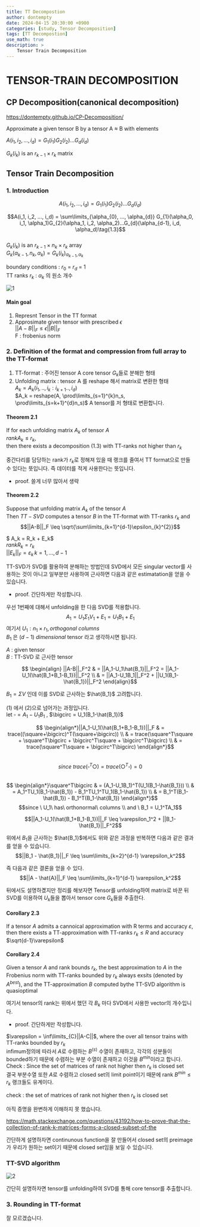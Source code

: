 ```yaml
---
title: TT Decompostion
author: dontempty
date: 2024-04-15 20:30:00 +0900
categories: [study, Tensor Decomposition]
tags: [TT Decompostion]
use_math: true
description: >
    Tensor Train Decomposition
---
```



# TENSOR-TRAIN DECOMPOSITION

## CP Decomposition(canonical decomposition)

<https://dontempty.github.io/CP-Decomposition/>

Approximate a given tensor B by a tensor A $\approx$ B with elements  

$A(i_1, i_2, ..., i_d) = G_{1}(i_1)G_{2}(i_2)...G_{d}(i_d)$  

$G_k(i_k)$ is an $r_{k-1} \times r_{k}$ matrix

## Tensor Train Decomposition

### 1. Introduction
$$A(i_1, i_2, ..., i_d) = G_{1}(i_1)G_{2}(i_2)...G_{d}(i_d)\tag{1.2}$$ 

$$A(i_1, i_2, ..., i_d) = \sum\limits_{\alpha_{0}, ..., \alpha_{d}} G_{1}(\alpha_0, i_1, \alpha_1)G_{2}(\alpha_1, i_2, \alpha_2)...G_{d}(\alpha_{d-1}, i_d, \alpha_d)\tag{1.3}$$  
$G_k(i_k)$ is an $r_{k-1} \times n_{k} \times r_{k}$ array  
$G_{k}(\alpha_{k-1}, n_{k}, \alpha_{k}) = G_{k}(i_k)_{\alpha_{k-1}, \alpha_{k}}$  

boundary conditions : $r_0$ = $r_d$ = 1  
TT ranks $r_k$ : $\alpha_{k}$ 의 원소 개수

![1](https://github.com/dontempty/dontempty.github.io/assets/155451345/36bd4f8a-b31f-436a-a559-cc43f065c1b4)

#### Main goal

1. Represnt Tensor in the TT format  
2. Approsimate given tensor with prescribed $\epsilon$  
     $||A-B||_F \leq \epsilon ||B||_F$  
     F : frobenius norm

### 2. Definition of the format and compression from full array to the TT-format

1. TT-format : 주어진 tensor A core tensor $G_k$들로 분해한 형태  
2. Unfolding matrix : tensor A 를 reshape 해서 matrix로 변환한 형태  
    $A_{k} = A_{k}(i_1, .., i_k : i_{k+1} .., i_d)$  
    $A_k = reshape(A, \prod\limits_{s=1}^{k}n_s, \prod\limits_{s=k+1}^{d}n_s)$ A tensor를 저 형태로 변환합니다.

#### Theorem 2.1
If for each unfolding matrix $A_k$ of tensor $A$  
$rank A_k \leq r_k$,  
then there exists a decomposition (1.3) with TT-ranks not higher than $r_k$

중간다리를 담당하는 rank가 $r_k$로 정해져 있을 때 랭크를 줄여서 TT format으로 만들수 있다는 뜻입니다. 즉 데이터를 적게 사용한다는 뜻입니다.

* proof. 쓸게 너무 많아서 생략

#### Theorem 2.2
Suppose that unfolding matrix $A_k$ of the tensor $A$  
Then  $TT-SVD$ computes a tensor $B$ in the TT-format with TT-ranks $r_k$ and  
$$||A-B||_F \leq \sqrt{\sum\limits_{k=1}^{d-1}\epsilon_{k}^{2}}$$ 

$ A_k = R_k + E_k$  
$rank R_k = r_k$  
$||E_k||_F = \varepsilon_k\, k = 1, ..., d-1$

TT-SVD가 SVD를 활용하여 분해하는 방법인데 SVD에서 모든 singular vector를 사용하는 것이 아니고 일부분만 사용하여 근사하면 다음과 같은 estimatation을 얻을 수 있습니다. 

* proof. 간단하게만 작성합니다.  

우선 1번째에 대해서 unfolding을 한 다음 SVD를 적용합니다.
$$A_1 = U_1 \Sigma_1 V_1 + E_1 = U_1 B_1 + E_1$$
여기서 $U_1: n_1 \times r_1, orthogonal\ columns$  
$B_1$ 은 $(d-1)\  dimensional$ tensor 라고 생각하시면 됩니다. 

$A$ : given tensor  
$B$ : TT-SVD 로 근사한 tensor

$$
\begin{align}
||A-B||_F^2 & = ||A_1-U_1\hat{B_1}||_F^2 = ||A_1-U_1(\hat{B_1+B_1-B_1})||_F^2 \\
 & = ||A_1-U_1B_1||_F^2 + ||U_1(B_1-\hat{B_1})||_F^2
\end{align}$$

$B_1 = \Sigma V$ 인데 이를 SVD로 근사하는 $\hat{B_1}$ 고려합니다.  

(1) 에서 (2)으로 넘어가는 과정입니다.  
let $\square = A_1-U_1B_1$ , $\bigcirc = U_1(B_1-\hat{B_1})$

$$
\begin{align*}||A_1-U_1(\hat{B_1+B_1-B_1})||_F & = trace((\square+\bigcirc)^T(\square+\bigcirc)) \\
& = trace(\square^T\square + \square^T\bigcirc + \bigcirc^T\square + \bigcirc^T\bigcirc) \\
& = trace(\square^T\square + \bigcirc^T\bigcirc)
\end{align*}$$  
$$since\ trace(\square^T\bigcirc) = trace(\bigcirc^T\square) = 0$$  
$$
\begin{align*}\square^T\bigcirc & = (A_1-U_1B_1)^T(U_1(B_1-\hat{B_1})) \\
& = A_1^TU_1(B_1-\hat{B_1}) - B_1^TU_1^TU_1(B_1-\hat{B_1}) \\
& = B_1^T(B_1-\hat{B_1}) - B_1^T(B_1-\hat{B_1}) 
\end{align*}$$
$$since \ U_1\ has\ orthonormal\ columns \\  and \ B_1 = U_1^TA_1$$

$$||A_1-U_1(\hat{B_1+B_1-B_1})||_F \leq \varepsilon_1^2 + ||B_1-\hat{B_1}||_F^2$$

위에서 $B_1$을 근사하는 $\hat{B_1}$에서도 위와 같은 과정을 반복하면 다음과 같은 결과를 얻을 수 있습니다.  
$$||B_1 - \hat{B_1}||_F \leq \sum\limits_{k=2}^{d-1} \varepsilon_k^2$$

즉 다음과 같은 결론을 얻을 수 있다.  
$$||A - \hat{A}||_F \leq \sum\limits_{k=1}^{d-1} \varepsilon_k^2$$

뒤에서도 설명하곘지만 정리를 해보자면 Tensor를 unfolding하여 matrix로 바꾼 뒤 SVD를 이용하여 $U_k$들을 뽑아서 tensor core $G_k$들을 추출한다.

#### Corollary 2.3
If a tensor $A$ admits a cannoical approximation with R terms and accuracy $\varepsilon$, then there exists a TT-approximation with TT-ranks $r_k \leq R$ and accuracy $\sqrt{d-1}\varepsilon$

#### Corollary 2.4
Given a tensor $A$ and rank bounds $r_k$, the best approximation to $A$ in the Frobenius norm with TT-ranks bounded by $r_k$ always exsits (denoted by $A^{best}$), and the TT-approximation $B$ computed bythe TT-SVD algorithm is quasioptimal  

여기서 tensor의 rank는 위에서 했던 각 $B_k$ 마다 SVD에서 사용한 vector의 개수입니다.  
* proof. 간단하게만 작성합니다.

$\varepsilon = \inf\limits_{C}||A-C||$,  where the over all tensor trains with TT-ranks bounded by $r_k$  
infimum정의에 따라서 $A$로 수렴하는 $B^{(s)}$ 수열이 존재하고, 각각의 성분들이 bounded하기 때문에 수렴하는 부분 수열이 존재하고 이것을 $B^{min}$이라고 합니다.  
Check : Since the set of matrices of rank not higher then $r_k$ is closed set   
 결국 부분수열 또한 $A$로 수렴하고 closed set의 limit point이기 때문에 rank $B^{min} \leq r_k$ 랭크들도 유계이다.

 check : the set of matrices of rank not higher then $r_k$ is closed set

아직 증명을 완변하게 이해하지 못 했습니다.

<https://math.stackexchange.com/questions/43192/how-to-prove-that-the-collection-of-rank-k-matrices-forms-a-closed-subset-of-the>  

간단하게 설명하자면 continunous function을 잘 만들어서 closed set의 preimage가 우리가 원하는 set이기 때문에 closed set임을 보일 수 있습니다.

### TT-SVD algorithm
![2](https://github.com/dontempty/dontempty.github.io/assets/155451345/ccc4148f-45e9-47b2-95d0-1b8dbfc5f150)

간단히 설명하자면 tensor를 unfolding하여 SVD를 통해 core tensor를 추출합니다.

### 3. Rounding in TT-format

잘 모르겠습니다.
